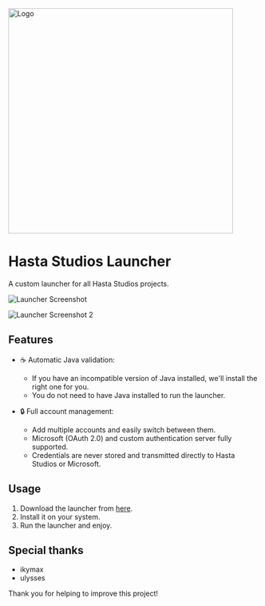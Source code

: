 
<img src="https://zelthoriaismp.cloud/Launcher/assets/logo.png" alt="Logo" width="450">

# Hasta Studios Launcher

A custom launcher for all Hasta Studios projects.

![Launcher Screenshot](https://zelthoriaismp.cloud/launcher2.png)

![Launcher Screenshot 2](https://zelthoriaismp.cloud/launcher2.png)

## Features

- ☕ Automatic Java validation:
  - If you have an incompatible version of Java installed, we'll install the right one for you.
  - You do not need to have Java installed to run the launcher.

- 🔒 Full account management:
  - Add multiple accounts and easily switch between them.
  - Microsoft (OAuth 2.0) and custom authentication server fully supported.
  - Credentials are never stored and transmitted directly to Hasta Studios or Microsoft.

## Usage

1. Download the launcher from [here](https://example.com).
2. Install it on your system.
3. Run the launcher and enjoy.

## Special thanks

- ikymax 
- ulysses

Thank you for helping to improve this project!

